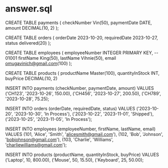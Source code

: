# answer.sql
CREATE TABLE payments (
    checkNumber Vin(50),
    paymentDate DATE,
    amount DECIMAL(10, 2)
);

CREATE TABLE orders (
    orderDate 2023-10-20,
    requiredDate 2023-10-27,
    status delivered(20)
);

CREATE TABLE employees (
    employeeNumber INTEGER PRIMARY KEY, -- 01001
    firstName King(50),
    lastName Vihnie(50),
    email omugavinich@gmail.com(100)
);

CREATE TABLE products (
    productName Master(100),
    quantityInStock INT,
    buyPrice DECIMAL(10, 2)

INSERT INTO payments (checkNumber, paymentDate, amount) VALUES
('CH123', '2023-10-26', 150.00),
('CH456', '2023-10-27', 200.50),
('CH789', '2023-10-28', 75.25);

INSERT INTO orders (orderDate, requiredDate, status) VALUES
('2023-10-20', '2023-10-30', 'In Process'),
('2023-10-22', '2023-11-01', 'Shipped'),
('2023-10-25', '2023-11-05', 'In Process');

INSERT INTO employees (employeeNumber, firstName, lastName, email) VALUES
(101, 'Alice', 'Smith', 'alicesmith@gmail.com'),
(102, 'Bob', 'Johnson', 'bobjohnson@gmail.com'),
(103, 'Charlie', 'Williams', 'charliewilliams@gmail.com');

INSERT INTO products (productName, quantityInStock, buyPrice) VALUES
('Laptop', 10, 800.00),
('Mouse', 50, 15.50),
('Keyboard', 25, 50.00);



